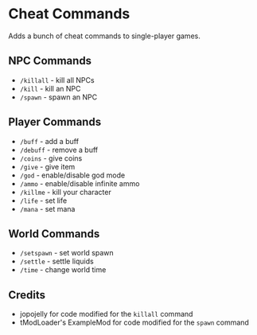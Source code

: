 ﻿# Cheat Commands
Adds a bunch of cheat commands to single-player games.

## NPC Commands
* `/killall` - kill all NPCs
* `/kill` - kill an NPC
* `/spawn` - spawn an NPC

## Player Commands
* `/buff` - add a buff
* `/debuff` - remove a buff
* `/coins` - give coins
* `/give` - give item
* `/god` - enable/disable god mode
* `/ammo` - enable/disable infinite ammo
* `/killme` - kill your character
* `/life` - set life
* `/mana` - set mana

## World Commands
* `/setspawn` - set world spawn
* `/settle` - settle liquids
* `/time` - change world time

## Credits
* jopojelly for code modified for the `killall` command
* tModLoader's ExampleMod for code modified for the `spawn` command